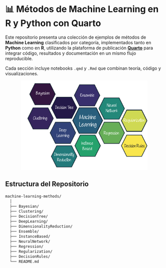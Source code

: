 
<!-- README.md is generated from README.Rmd. Please edit that file -->

# 📊 Métodos de Machine Learning en R y Python con Quarto

Este repositorio presenta una colección de ejemplos de métodos de
**Machine Learning** clasificados por categoría, implementados tanto en
**Python** como en **R**, utilizando la plataforma de publicación
**[Quarto](https://quarto.org/)** para integrar código, resultados y
documentación en un mismo flujo reproducible.

Cada sección incluye notebooks `.qmd` y `.Rmd` que combinan teoría,
código y visualizaciones.

<!-- badges: start -->

<!-- badges: end -->

<p align="center">

<img src="img/ML Categories_Page_2.png" alt="Machine Learning" width="80%"/>
</p>

## Estructura del Repositorio


    machine-learning-methods/
      │
      ├── Bayesian/
      ├── Clustering/ 
      ├── DecisionTree/
      ├── DeepLearning/
      ├── DimensionalityReduction/
      ├── Ensemble/
      ├── InstanceBased/
      ├── NeuralNetwork/
      ├── Regression/
      ├── Regularization/
      ├── DecisionRules/
      └── README.md
